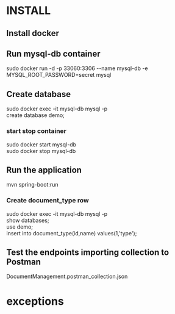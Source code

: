 # INSTALL
## Install docker
## Run mysql-db container
sudo docker run -d -p 33060:3306 --name mysql-db -e MYSQL_ROOT_PASSWORD=secret mysql
## Create database
sudo docker exec -it mysql-db mysql -p <br />
create database demo; <br />
### start stop container
sudo docker start mysql-db <br />
sudo docker stop mysql-db <br />
## Run the application
mvn spring-boot:run <br />
### Create document_type row
sudo docker exec -it mysql-db mysql -p <br />
show databases; <br />
use demo; <br />
insert into document_type(id,name) values(1,'type'); <br />
## Test the endpoints importing collection to Postman
DocumentManagement.postman_collection.json
# exceptions
